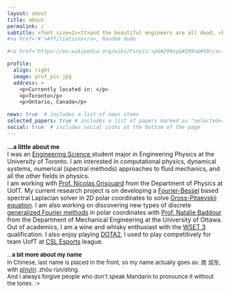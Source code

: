 ```yaml
---
layout: about
title: about
permalink: /
subtitle: <font size=2><tt>and the beautiful engineers are all dead, <br> the secret technicians conspire for their own glamour... </tt> <br> &#160&#160&#160&#160&#160&#160 &#160 &#160 &#160 &#160 &#160 &#160 &#160 &#160 &#160&#160 &#160 &#160 &#160 &#160 &#160 &#160 &#160  &#160 &#160 &#160 &#160 &#160 &#160 &#160 &#160  &#160 &#160 &#160 &#160  &#8212 Allen Ginsberg, <i>Kral Majales (King of May) </i> </font>
#<a href='#'>Affiliations</a>, Random dude

#<a href='https://en.wikipedia.org/wiki/Pinyin'>p&#299ny&#299n&#58</a>

profile:
  align: right
  image: prof_pic.jpg
  address: >
    <p>Currently located in: </p>
    <p>Toronto</p>
    <p>Ontario, Canada</p>

news: true  # includes a list of news items
selected_papers: true # includes a list of papers marked as "selected={true}"
social: true  # includes social icons at the bottom of the page
---
```


<b> ...a little about me</b> <br>
I was an [Engineering Science](https://engsci.utoronto.ca)[ ](https://youtu.be/BcPO4yhWSUg) student major in Engineering Physics at the University of Toronto. I am interested in computational physics, dynamical systems, numerical (spectral methods) approaches to fluid mechanics, and all the other fields in physics. <br>
I am working with [Prof. Nicolas Grisouard](https://sites.physics.utoronto.ca/nicolasgrisouard) from the Department of Physics at UofT. My current research project is on developing a [Fourier-Bessel](https://en.wikipedia.org/wiki/Fourier%E2%80%93Bessel_series) based spectral Laplacian solver in 2D polar coordinates to solve [Gross-Pitaevskii equation](https://en.wikipedia.org/wiki/Gross%E2%80%93Pitaevskii_equation). I am also working on discovering new types of discrete [generalized Fourier methods](https://en.wikipedia.org/wiki/Generalized_Fourier_series) in polar coordinates with [Prof. Natalie Baddour](https://engineering.uottawa.ca/people/baddour-natalie) from the Department of Mechanical Engineering at the University of Ottawa. <br>
Out of academics, I am a wine and whisky enthusiast with the [WSET 3](https://www.wsetglobal.com/qualifications/wset-level-3-award-in-wines/) qualification. I also enjoy playing [DOTA2](https://www.dota2.com/home), I used to play competitively for team UofT at [CSL Esports](https://cslesports.com/#who) league.

<font size=2>
...<b>a bit more about my name</b> <br>
In Chinese, last name is placed in the front, so my name actually goes as: 周 润东, with <a href='https://en.wikipedia.org/wiki/Pinyin'>pīnyīn</a>: zhōu rùn/dōng. <br>And I always forgive people who don't speak Mandarin to pronounce it without the tones. :></font>


<!-- Write your biography here. Tell the world about yourself. Link to your favorite [subreddit](http://reddit.com). You can put a picture in, too. The code is already in, just name your picture `prof_pic.jpg` and put it in the `img/` folder.

Put your address / P.O. box / other info right below your picture. You can also disable any these elements by editing `profile` property of the YAML header of your `_pages/about.md`. Edit `_bibliography/papers.bib` and Jekyll will render your [publications page](/al-folio/publications/) automatically.

Link to your social media connections, too. This theme is set up to use [Font Awesome icons](http://fortawesome.github.io/Font-Awesome/) and [Academicons](https://jpswalsh.github.io/academicons/), like the ones below. Add your Facebook, Twitter, LinkedIn, Google Scholar, or just disable all of them. -->
